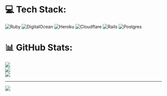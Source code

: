 <!--
**niklasbabel/niklasbabel** is a ✨ _special_ ✨ repository because its `README.md` (this file) appears on your GitHub profile.

Here are some ideas to get you started:

- 🔭 I’m currently working on ...
- 🌱 I’m currently learning ...
- 👯 I’m looking to collaborate on ...
- 🤔 I’m looking for help with ...
- 💬 Ask me about ...
- 📫 How to reach me: ...
- 😄 Pronouns: ...
- ⚡ Fun fact: ...
-->

# 💻 Tech Stack:
![Ruby](https://img.shields.io/badge/ruby-%23CC342D.svg?style=for-the-badge&logo=ruby&logoColor=white) ![DigitalOcean](https://img.shields.io/badge/DigitalOcean-%230167ff.svg?style=for-the-badge&logo=digitalOcean&logoColor=white) ![Heroku](https://img.shields.io/badge/heroku-%23430098.svg?style=for-the-badge&logo=heroku&logoColor=white) ![Cloudflare](https://img.shields.io/badge/Cloudflare-F38020?style=for-the-badge&logo=Cloudflare&logoColor=white) ![Rails](https://img.shields.io/badge/rails-%23CC0000.svg?style=for-the-badge&logo=ruby-on-rails&logoColor=white) ![Postgres](https://img.shields.io/badge/postgres-%23316192.svg?style=for-the-badge&logo=postgresql&logoColor=white)
# 📊 GitHub Stats:
![](https://github-readme-stats.vercel.app/api?username=niklasbabel&theme=vue&hide_border=false&include_all_commits=true&count_private=true)<br/>
![](https://github-readme-streak-stats.herokuapp.com/?user=niklasbabel&theme=vue&hide_border=false)<br/>
![](https://github-readme-stats.vercel.app/api/top-langs/?username=niklasbabel&theme=vue&hide_border=false&include_all_commits=true&count_private=true&layout=compact)

---
[![](https://visitcount.itsvg.in/api?id=niklasbabel&icon=0&color=0)](https://visitcount.itsvg.in)

<!-- Proudly created with GPRM ( https://gprm.itsvg.in ) -->
